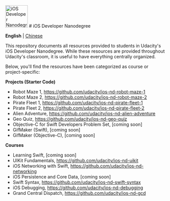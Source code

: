 <img src="https://s3-us-west-1.amazonaws.com/udacity-content/degrees/catalog-images/nd003.png" alt="iOS Developer Nanodegree logo" height="70" >
# iOS Developer Nanodegree

**English** | [Chinese](https://github.com/udacity/ios-nd-repos/blob/master/README_CN.md)

This repository documents all resources provided to students in Udacity's iOS Developer Nanodegree. While these resources are provided throughout Udacity's classroom, it is useful to have everything centrally organized.

Below, you'll find the resources have been categorized as course or project-specific:

**Projects (Starter Code)**

- Robot Maze 1, https://github.com/udacity/ios-nd-robot-maze-1
- Robot Maze 2, https://github.com/udacity/ios-nd-robot-maze-2
- Pirate Fleet 1, https://github.com/udacity/ios-nd-pirate-fleet-1
- Pirate Fleet 2, https://github.com/udacity/ios-nd-pirate-fleet-2
- Alien Adventure, https://github.com/udacity/ios-nd-alien-adventure
- Geo Quiz, https://github.com/udacity/ios-nd-geo-quiz
- Objective-C for Swift Developers Problem Set, [coming soon]
- GifMaker (Swift), [coming soon]
- GifMaker (Objective-C), [coming soon]

**Courses**

- Learning Swift, [coming soon]
- UIKit Fundamentals, https://github.com/udacity/ios-nd-uikit
- iOS Networking with Swift, https://github.com/udacity/ios-nd-networking
- iOS Persistence and Core Data, [coming soon]
- Swift Syntax, https://github.com/udacity/ios-nd-swift-syntax
- iOS Debugging, https://github.com/udacity/ios-nd-debugging
- Grand Central Dispatch, https://github.com/udacity/ios-nd-gcd
